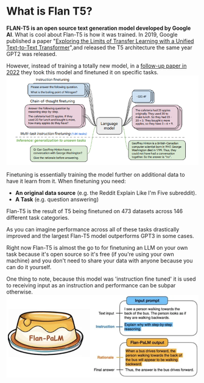 # What is Flan T5?

**FLAN-T5 is an open source text generation model developed by Google AI**. What is cool about Flan-T5 is how it was trained. In 2019, Google published a paper "[Exploring the Limits of Transfer Learning with a Unified Text-to-Text Transformer](https://ai.googleblog.com/2020/02/exploring-transfer-learning-with-t5.html)",and released the T5 architecture the same year GPT2 was released. 

However, instead of training a totally new model, in a [follow-up paper in 2022](https://arxiv.org/abs/2210.11416) they took this model and finetuned it on specific tasks. 
![image](image.png)

Finetuning is essentially training the model further on additional data to have it learn from it. When finetuning you need:

* **An original data source** (e.g. the Reddit Explain Like I'm Five subreddit).
* **A Task** (e.g. question answering)

Flan-T5 is the result of T5 being finetuned on 473 datasets across 146 different task categories. 

As you can imagine performance across all of these tasks drastically improved and the largest Flan-T5 model outperforms GPT3 in some cases.

Right now Flan-T5 is almost the go to for finetuning an LLM on your own task because it's open source so it's free (if you're using your own machine) and you don't need to share your data with anyone because you can do it yourself.  

One thing to note, because this model was 'instruction fine tuned' it is used to receiving input as an instruction and performance can be subpar otherwise. 
![image](image_2.png)
